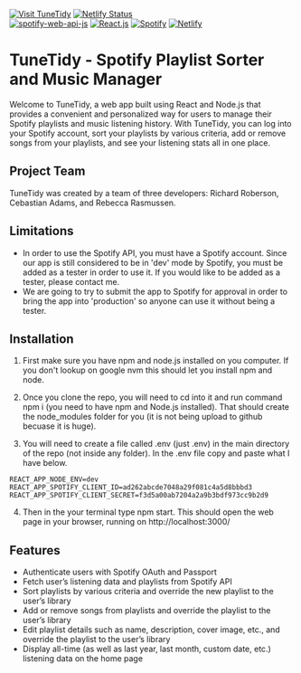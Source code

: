 [![Visit TuneTidy](https://img.shields.io/badge/Visit-TuneTidy-brightgreen)](https://tunetidy.com/)
[![Netlify Status](https://api.netlify.com/api/v1/badges/b09b6d0f-48c6-4a7b-aba8-da27e2a99b51/deploy-status)](https://app.netlify.com/sites/tune-tidy/deploys)
<br>
[![spotify-web-api-js](https://img.shields.io/badge/spotify--web--api--js-1.5.2-red)](https://jmperezperez.com/spotify-web-api-js/)
[![React.js](https://img.shields.io/badge/-React.js-black?logo=react)](https://react.dev/)
[![Spotify](https://img.shields.io/badge/-Spotify-black?logo=spotify)](https://api.spotify.com)
[![Netlify](https://img.shields.io/badge/-Netlify-007ACC?logo=netlify)](https://www.netlify.com/)

# TuneTidy - Spotify Playlist Sorter and Music Manager

Welcome to TuneTidy, a web app built using React and Node.js that provides a convenient and personalized way for users to manage their Spotify playlists and music listening history. With TuneTidy, you can log into your Spotify account, sort your playlists by various criteria, add or remove songs from your playlists, and see your listening stats all in one place.

## Project Team

TuneTidy was created by a team of three developers: Richard Roberson, Cebastian Adams, and Rebecca Rasmussen.

## Limitations
- In order to use the Spotify API, you must have a Spotify account. Since our app is still considered to be in 'dev' mode by Spotify, you must be added as a tester in order to use it. If you would like to be added as a tester, please contact me.
- We are going to try to submit the app to Spotify for approval in order to bring the app into 'production' so anyone can use it without being a tester.

## Installation
1) First make sure you have npm and node.js installed on you computer. If you don't lookup on google nvm this should let you install npm and node.

2) Once you clone the repo, you will need to cd into it and run command npm i (you need to have npm and Node.js installed).  That should create the node_modules folder for you (it is not being upload to github becuase it is huge).

3) You will need to create a file called .env (just .env) in the main directory of the repo (not inside any folder). In the .env file copy and paste what I have below.
```
REACT_APP_NODE_ENV=dev
REACT_APP_SPOTIFY_CLIENT_ID=ad262abcde7048a29f081c4a5d8bbbd3
REACT_APP_SPOTIFY_CLIENT_SECRET=f3d5a00ab7204a2a9b3bdf973cc9b2d9
```

4) Then in the your terminal type npm start. This should open the web page in your browser, running on http://localhost:3000/

## Features

- Authenticate users with Spotify OAuth and Passport
- Fetch user’s listening data and playlists from Spotify API
- Sort playlists by various criteria and override the new playlist to the user’s library
- Add or remove songs from playlists and override the playlist to the user’s library
- Edit playlist details such as name, description, cover image, etc., and override the playlist to the user’s library
- Display all-time (as well as last year, last month, custom date, etc.) listening data on the home page

 
